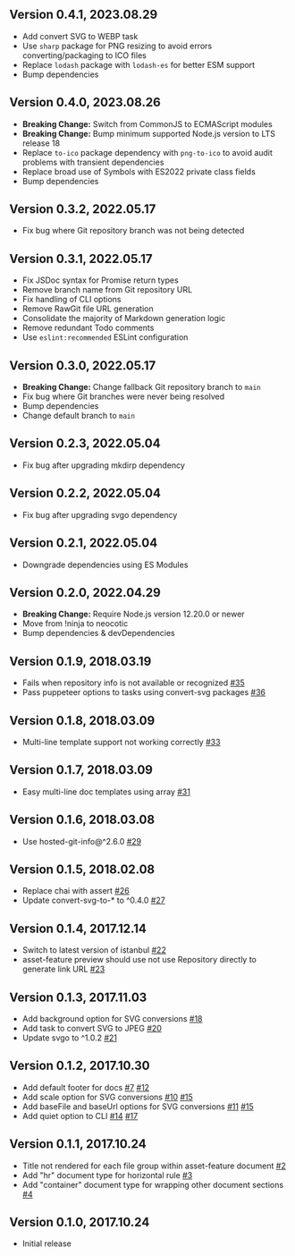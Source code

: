 ## Version 0.4.1, 2023.08.29

* Add convert SVG to WEBP task
* Use `sharp` package for PNG resizing to avoid errors converting/packaging to ICO files
* Replace `lodash` package with `lodash-es` for better ESM support
* Bump dependencies

## Version 0.4.0, 2023.08.26

* **Breaking Change:** Switch from CommonJS to ECMAScript modules
* **Breaking Change:** Bump minimum supported Node.js version to LTS release 18
* Replace `to-ico` package dependency with `png-to-ico` to avoid audit problems with transient dependencies
* Replace broad use of Symbols with ES2022 private class fields
* Bump dependencies

## Version 0.3.2, 2022.05.17

* Fix bug where Git repository branch was not being detected

## Version 0.3.1, 2022.05.17

* Fix JSDoc syntax for Promise return types
* Remove branch name from Git repository URL
* Fix handling of CLI options
* Remove RawGit file URL generation
* Consolidate the majority of Markdown generation logic
* Remove redundant Todo comments
* Use `eslint:recommended` ESLint configuration

## Version 0.3.0, 2022.05.17

* **Breaking Change:** Change fallback Git repository branch to `main`
* Fix bug where Git branches were never being resolved
* Bump dependencies
* Change default branch to `main`

## Version 0.2.3, 2022.05.04

* Fix bug after upgrading mkdirp dependency

## Version 0.2.2, 2022.05.04

* Fix bug after upgrading svgo dependency

## Version 0.2.1, 2022.05.04

* Downgrade dependencies using ES Modules

## Version 0.2.0, 2022.04.29

* **Breaking Change:** Require Node.js version 12.20.0 or newer
* Move from !ninja to neocotic
* Bump dependencies & devDependencies

## Version 0.1.9, 2018.03.19

* Fails when repository info is not available or recognized [#35](https://github.com/neocotic/brander/issues/35)
* Pass puppeteer options to tasks using convert-svg packages [#36](https://github.com/neocotic/brander/issues/36)

## Version 0.1.8, 2018.03.09

* Multi-line template support not working correctly [#33](https://github.com/neocotic/brander/issues/33)

## Version 0.1.7, 2018.03.09

* Easy multi-line doc templates using array [#31](https://github.com/neocotic/brander/issues/31)

## Version 0.1.6, 2018.03.08

* Use hosted-git-info@^2.6.0 [#29](https://github.com/neocotic/brander/issues/29)

## Version 0.1.5, 2018.02.08

* Replace chai with assert [#26](https://github.com/neocotic/brander/issues/26)
* Update convert-svg-to-* to ^0.4.0 [#27](https://github.com/neocotic/brander/issues/27)

## Version 0.1.4, 2017.12.14

* Switch to latest version of istanbul [#22](https://github.com/neocotic/brander/issues/22)
* asset-feature preview should use not use Repository directly to generate link URL [#23](https://github.com/neocotic/brander/issues/23)

## Version 0.1.3, 2017.11.03

* Add background option for SVG conversions [#18](https://github.com/neocotic/brander/issues/18)
* Add task to convert SVG to JPEG [#20](https://github.com/neocotic/brander/issues/20)
* Update svgo to ^1.0.2 [#21](https://github.com/neocotic/brander/issues/21)

## Version 0.1.2, 2017.10.30

* Add default footer for docs [#7](https://github.com/neocotic/brander/issues/7) [#12](https://github.com/neocotic/brander/issues/12)
* Add scale option for SVG conversions [#10](https://github.com/neocotic/brander/issues/10) [#15](https://github.com/neocotic/brander/issues/15)
* Add baseFile and baseUrl options for SVG conversions [#11](https://github.com/neocotic/brander/issues/11) [#15](https://github.com/neocotic/brander/issues/15)
* Add quiet option to CLI [#14](https://github.com/neocotic/brander/issues/14) [#17](https://github.com/neocotic/brander/issues/17)

## Version 0.1.1, 2017.10.24

* Title not rendered for each file group within asset-feature document [#2](https://github.com/neocotic/brander/issues/2)
* Add "hr" document type for horizontal rule [#3](https://github.com/neocotic/brander/issues/3)
* Add "container" document type for wrapping other document sections [#4](https://github.com/neocotic/brander/issues/4)

## Version 0.1.0, 2017.10.24

* Initial release
